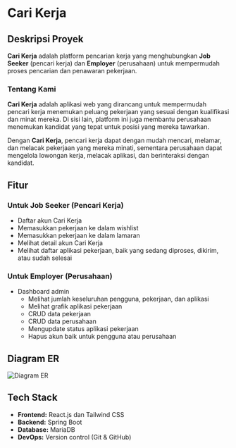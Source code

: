 # Cari Kerja

## Deskripsi Proyek

**Cari Kerja** adalah platform pencarian kerja yang menghubungkan **Job Seeker** (pencari kerja) dan **Employer** (perusahaan) untuk mempermudah proses pencarian dan penawaran pekerjaan.

### Tentang Kami

**Cari Kerja** adalah aplikasi web yang dirancang untuk mempermudah pencari kerja menemukan peluang pekerjaan yang sesuai dengan kualifikasi dan minat mereka. Di sisi lain, platform ini juga membantu perusahaan menemukan kandidat yang tepat untuk posisi yang mereka tawarkan.

Dengan **Cari Kerja**, pencari kerja dapat dengan mudah mencari, melamar, dan melacak pekerjaan yang mereka minati, sementara perusahaan dapat mengelola lowongan kerja, melacak aplikasi, dan berinteraksi dengan kandidat.

## Fitur

### Untuk Job Seeker (Pencari Kerja)

- Daftar akun Cari Kerja
- Memasukkan pekerjaan ke dalam wishlist
- Memasukkan pekerjaan ke dalam lamaran
- Melihat detail akun Cari Kerja
- Melihat daftar aplikasi pekerjaan, baik yang sedang diproses, dikirim, atau sudah selesai

### Untuk Employer (Perusahaan)

- Dashboard admin
  - Melihat jumlah keseluruhan pengguna, pekerjaan, dan aplikasi
  - Melihat grafik aplikasi pekerjaan
  - CRUD data pekerjaan
  - CRUD data perusahaan
  - Mengupdate status aplikasi pekerjaan
  - Hapus akun baik untuk pengguna atau perusahaan

## Diagram ER

![Diagram ER](/DATABSE.png)

## Tech Stack

- **Frontend:** React.js dan Tailwind CSS
- **Backend:** Spring Boot
- **Database:** MariaDB
- **DevOps:** Version control (Git & GitHub)
